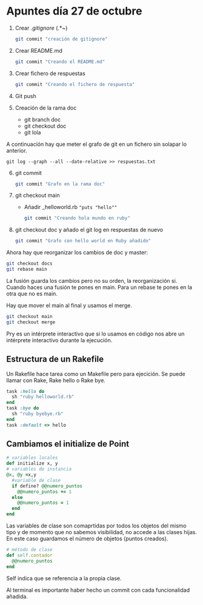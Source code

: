 # Apuntes día 27 de octubre

1. Crear _.gitignore_ (.*~)

      ```bash
      git commit "creación de gitignore"
      ```

2. Crear README.md

      ```bash
      git commit "Creando el README.md"
      ```

3. Crear fichero de respuestas

      ```bash
      git commit "Creando el fichero de respuesta"
      ```

4. Git push
5. Creación de la rama doc
    * git branch doc
    * git checkout doc
    * git lola

A continuación hay que meter el grafo de git en un fichero sin solapar lo anterior.

`git log --graph --all --date-relative >> respuestas.txt`

6. git commit

      ```bash
      git commit "Grafo en la rama doc"
      ```

7. git checkout main
    * Añadir _helloworld.rb `"puts "hello""`

      ```bash
      git commit "Creando hola mundo en ruby"
      ```

8. git checkout doc y añado el git log en respuestas de nuevo

      ```bash
      git commit "Grafo con hello world en Ruby añadido"
      ```

Ahora hay que reorganizar los cambios de doc y master:

```bash
git checkout docs
git rebase main
```

La fusión guarda los cambios pero no su orden, la reorganización si. Cuando haces una fusión te pones en main. Para un rebase te pones en la otra que no es main.

Hay que mover el main al final y usamos el merge.

```bash
git checkout main
git checkout merge
```

Pry es un intérprete interactivo que si lo usamos en código nos abre un intérprete interactivo durante la ejecución.

## Estructura de un Rakefile

Un Rakefile hace tarea como un Makefile pero para ejecición. Se puede llamar con Rake, Rake hello o Rake bye.

```Ruby
task :hello do
  sh "ruby helloworld.rb"
end
task :bye do
  sh "ruby byebye.rb"
end
task :default => hello
```

## Cambiamos el initialize de Point

```ruby
# variables locales
def initialize x, y
# variables de instancia
@x, @y =x,y
  #variable de clase
  if define? @@numero_puntos
    @@numero_puntos += 1
  else 
    @@numero_puntos = 1
  end
end
```

Las variables de clase son comaprtidas por todos los objetos del mismo tipo y de momento que no sabemos visibilidad, no accede a las clases hijas. En este caso guardamos el número de objetos (puntos creados).

```ruby
# método de clase
def self.contador
  @@numero_puntos
end
```

Self indica que se referencia a la propia clase.

Al terminal es importante haber hecho un commit con cada funcionalidad añadida.
